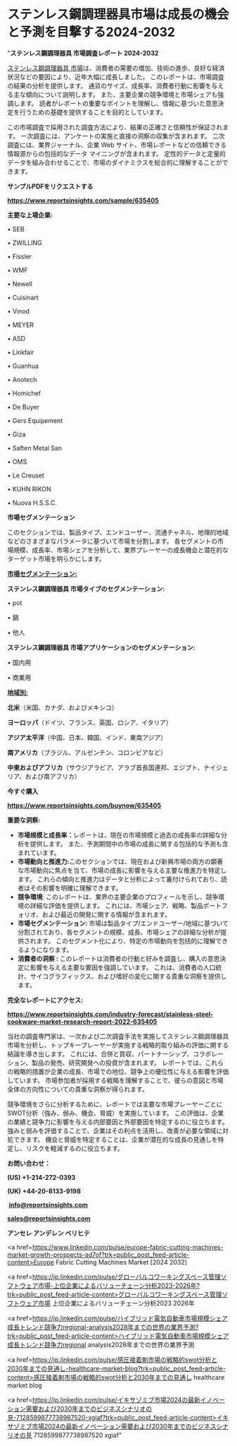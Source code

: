 # ステンレス鋼調理器具市場は成長の機会と予測を目撃する2024-2032

"<strong>ステンレス鋼調理器具 市場調査レポート 2024-2032</strong>

<a href=https://www.reportsinsights.com/sample/635405>ステンレス鋼調理器具 市場</a>は、消費者の需要の増加、技術の進歩、良好な経済状況などの要因により、近年大幅に成長しました。 このレポートは、市場調査の結果の分析を提供します。 通貨のサイズ、成長率、消費者行動に影響を与える主な傾向について説明します。 また、主要企業の競争環境と市場シェアも強調します。 読者がレポートの重要なポイントを理解し、情報に基づいた意思決定を行うための基礎を提供することを目的としています。

この市場調査で採用された調査方法により、結果の正確さと信頼性が保証されます。 一次調査には、アンケートの実施と直接の洞察の収集が含まれます。 二次調査には、業界ジャーナル、企業 Web サイト、市場レポートなどの信頼できる情報源からの包括的なデータ マイニングが含まれます。 定性的データと定量的データを組み合わせることで、市場のダイナミクスを総合的に理解することができます。

<strong><b>サンプルPDFをリクエストする</b></strong>

<a href=https://www.reportsinsights.com/sample/635405><strong><u>https://www.reportsinsights.com/sample/635405</u></strong></a>

<strong>主要な上場企業:</strong>

• SEB

• ZWILLING

• Fissler

• WMF

• Newell

• Cuisinart

• Vinod

• MEYER

• ASD

• Linkfair

• Guanhua

• Anotech

• Homichef

• De Buyer

• Gers Equipement

• Giza

• Saften Metal San

• OMS

• Le Creuset

• KUHN RIKON

• Nuova H.S.S.C.

<strong>市場セグメンテーション</strong>

このセクションでは、製品タイプ、エンドユーザー、流通チャネル、地理的地域などのさまざまなパラメータに基づいて市場を分割します。 各セグメントの市場規模、成長率、市場シェアを分析して、業界プレーヤーの成長機会と潜在的なターゲット市場を明らかにします。

<strong><u>市場セグメンテーション</u></strong><strong><u>:</u></strong>

<strong>ステンレス鋼調理器具 市場タイプのセグメンテーション:</strong>

• pot

• 鍋

• 他人

<strong>ステンレス鋼調理器具 市場アプリケーションのセグメンテーション:</strong>

• 国内用

• 商業用

<strong><u>地域別</u></strong><strong><u>:</u></strong>

<strong>北米</strong>（米国、カナダ、およびメキシコ）

<strong>ヨーロッパ</strong>（ドイツ、フランス、英国、ロシア、イタリア）

<strong>アジア太平洋</strong>（中国、日本、韓国、インド、東南アジア）

<strong>南アメリカ</strong>（ブラジル、アルゼンチン、コロンビアなど）

<strong>中東およびアフリカ</strong>（サウジアラビア、アラブ首長国連邦、エジプト、ナイジェリア、および南アフリカ）

<strong>今すぐ購入</strong>

<a href=https://www.reportsinsights.com/buynow/635405><strong><u>https://www.reportsinsights.com/buynow/635405</u></strong></a>

<strong>重要な洞察:</strong>
<ul>
  <li><strong>市場規模と成長率：</strong>レポートは、現在の市場規模と過去の成長率の詳細な分析を提供します。 また、予測期間中の市場の成長に関する包括的な予測も含まれています。</li>
  <li><strong>市場動向と推進力:</strong>このセクションでは、現在および新興市場の両方の顕著な市場動向に焦点を当て、市場の成長に影響を与える主要な推進力を特定します。 これらの傾向と推進力はデータと分析によって裏付けられており、読者はその影響を明確に理解できます。</li>
  <li><strong>競争環境</strong>: このレポートは、業界の主要企業のプロフィールを示し、競争環境の詳細な評価を提供します。 これには、市場シェア、戦略、製品ポートフォリオ、および最近の開発に関する情報が含まれます。</li>
  <li><strong>市場セグメンテーション: </strong>市場は製品タイプ/エンドユーザー/地域に基づいて分割されており、各セグメントの規模、成長、市場シェアの詳細な分析が提供されます。 このセグメント化により、特定の市場動向を包括的に理解できるようになります。</li>
  <li><strong>消費者の洞察 : </strong>このレポートは消費者の行動と好みを調査し、購入の意思決定に影響を与える主要な要因を強調しています。 これは、消費者の人口統計、サイコグラフィックス、および嗜好の変化に関する貴重な洞察を提供します。</li>
</ul>
<strong>完全なレポートにアクセス:</strong>

<a href=https://www.reportsinsights.com/industry-forecast/stainless-steel-cookware-market-research-report-2022-635405><strong><u><b>https://www.reportsinsights.com/industry-forecast/stainless-steel-cookware-market-research-report-2022-635405</b></u></strong></a>

当社の調査専門家は、一次および二次調査手法を実施してステンレス鋼調理器具市場を分析し、トップキープレーヤーが実施する戦略的取り組みの評価に関する結論を導き出します。 これには、合併と買収、パートナーシップ、コラボレーション、製品の発売、研究開発への投資が含まれます。 レポートでは、これらの戦略的措置が企業の成長、市場での地位、競争上の優位性に与える影響を評価しています。 市場参加者が採用する戦略を理解することで、彼らの意図と市場全体の方向性についての貴重な洞察が得られます。

競争環境をさらに分析するために、レポートでは主要な市場プレーヤーごとにSWOT分析（強み、弱み、機会、脅威）を実施しています。 この評価は、企業の業績と競争力に影響を与える内部要因と外部要因を特定するのに役立ちます。 強みと弱みを評価することで、企業はその利点を活用し、改善が必要な領域に対処できます。 機会と脅威を特定することは、企業が潜在的な成長の見通しを特定し、リスクを軽減するのに役立ちます。

<strong>お問い合わせ：</strong>

<strong>(US) +1-214-272-0393</strong>

<strong>(UK) +44-20-8133-9198</strong>

<strong> </strong><a href=info@reportsinsights.com><strong><u>info@reportsinsights.com</u></strong></a>

<a href=sales@reportsinsights.com><strong><u>sales@reportsinsights.com</u></strong></a>

<strong>アンセレ アンデレン ベリヒテ</strong>

<a href=https://www.linkedin.com/pulse/europe-fabric-cutting-machines-market-growth-prospects-ad7of?trk=public_post_feed-article-content>Europe Fabric Cutting Machines Market [2024 2032]</a>

<a href=https://jp.linkedin.com/pulse/グローバルコワーキングスペース管理ソフトウェア市場-上位企業によるバリューチェーン分析2023-2026年?trk=public_post_feed-article-content>グローバルコワーキングスペース管理ソフトウェア市場 上位企業によるバリューチェーン分析2023 2026年</a>

<a href=https://jp.linkedin.com/pulse/ハイブリッド電気自動車市場規模シェア成長トレンド競争力regional-analysis2028年までの世界の業界予測?trk=public_post_feed-article-content>ハイブリッド電気自動車市場規模シェア成長トレンド競争力regional analysis2028年までの世界の業界予測</a>

<a href=https://jp.linkedin.com/pulse/感圧接着剤市場の戦略的swot分析と2030年までの見通し-healthcare-market-blog?trk=public_post_feed-article-content>感圧接着剤市場の戦略的swot分析と2030年までの見通し healthcare market blog</a>

<a href=https://jp.linkedin.com/pulse/イキサゾミブ市場2024の最新イノベーション需要および2030年までのビジネスシナリオの見-7128599877738987520-xgiaf?trk=public_post_feed-article-content>イキサゾミブ市場2024の最新イノベーション需要および2030年までのビジネスシナリオの見 7128599877738987520 xgiaf</a>"
